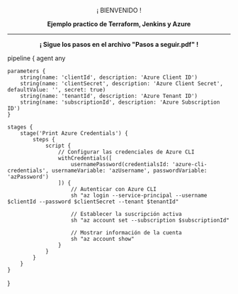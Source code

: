 <p align="center">¡ BIENVENIDO !</p>
<p align="center"><b>Ejemplo practico de Terraform, Jenkins y Azure</b></p>
<hr>
<p align="center"><b>¡ Sigue los pasos en el archivo "Pasos a seguir.pdf" !</b></p>

pipeline {
    agent any

    parameters {
        string(name: 'clientId', description: 'Azure Client ID')
        string(name: 'clientSecret', description: 'Azure Client Secret', defaultValue: '', secret: true)
        string(name: 'tenantId', description: 'Azure Tenant ID')
        string(name: 'subscriptionId', description: 'Azure Subscription ID')
    }

    stages {
        stage('Print Azure Credentials') {
            steps {
                script {
                    // Configurar las credenciales de Azure CLI
                    withCredentials([
                        usernamePassword(credentialsId: 'azure-cli-credentials', usernameVariable: 'azUsername', passwordVariable: 'azPassword')
                    ]) {
                        // Autenticar con Azure CLI
                        sh "az login --service-principal --username $clientId --password $clientSecret --tenant $tenantId"

                        // Establecer la suscripción activa
                        sh "az account set --subscription $subscriptionId"

                        // Mostrar información de la cuenta
                        sh "az account show"
                    }
                }
            }
        }
    }
}
